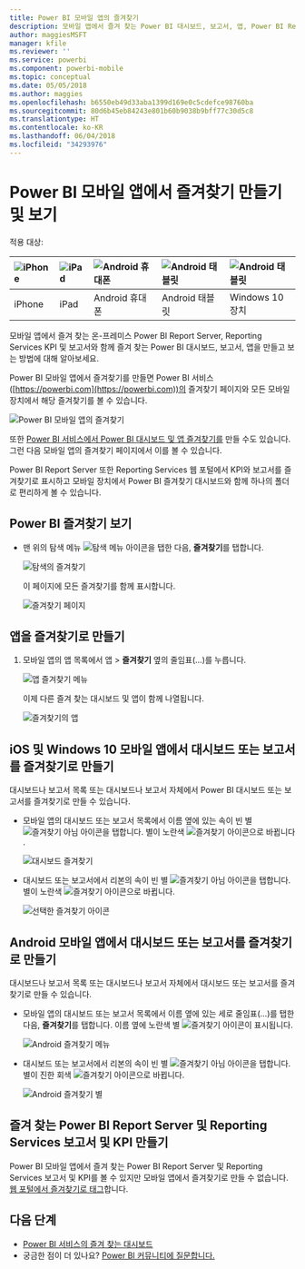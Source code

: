 ```yaml
---
title: Power BI 모바일 앱의 즐겨찾기
description: 모바일 앱에서 즐겨 찾는 Power BI 대시보드, 보고서, 앱, Power BI Report Server, Reporting Services 보고서 및 KPI를 만들고 보는 방법에 대해 알아보세요.
author: maggiesMSFT
manager: kfile
ms.reviewer: ''
ms.service: powerbi
ms.component: powerbi-mobile
ms.topic: conceptual
ms.date: 05/05/2018
ms.author: maggies
ms.openlocfilehash: b6550eb49d33aba1399d169e0c5cdefce98760ba
ms.sourcegitcommit: 80d6b45eb84243e801b60b9038b9bff77c30d5c8
ms.translationtype: HT
ms.contentlocale: ko-KR
ms.lasthandoff: 06/04/2018
ms.locfileid: "34293976"
---
```

# <a name="make-and-view-favorites-in-the-power-bi-mobile-apps"></a>Power BI 모바일 앱에서 즐겨찾기 만들기 및 보기
적용 대상:

| ![iPhone](media/mobile-apps-favorites/iphone-logo-50-px.png) | ![iPad](media/mobile-apps-favorites/ipad-logo-50-px.png) | ![Android 휴대폰](media/mobile-apps-favorites/android-phone-logo-50-px.png) | ![Android 태블릿](media/mobile-apps-favorites/android-tablet-logo-50-px.png) | ![Android 태블릿](media/mobile-apps-favorites/win-10-logo-50-px.png) |
|:--- |:--- |:--- |:--- |:--- |
| iPhone |iPad |Android 휴대폰 |Android 태블릿 |Windows 10 장치 |

모바일 앱에서 즐겨 찾는 온-프레미스 Power BI Report Server, Reporting Services KPI 및 보고서와 함께 즐겨 찾는 Power BI 대시보드, 보고서, 앱을 만들고 보는 방법에 대해 알아보세요.

Power BI 모바일 앱에서 즐겨찾기를 만들면 Power BI 서비스([https://powerbi.com](https://powerbi.com))의 즐겨찾기 페이지와 모든 모바일 장치에서 해당 즐겨찾기를 볼 수 있습니다. 

![Power BI 모바일 앱의 즐겨찾기](media/mobile-apps-find-content-mobile-devices/power-bi-android-favorites-reports.png)


또한 [Power BI 서비스에서 Power BI 대시보드 및 앱 즐겨찾기를](service-dashboard-favorite.md) 만들 수도 있습니다. 그런 다음 모바일 앱의 즐겨찾기 페이지에서 이를 볼 수 있습니다.

Power BI Report Server 또한 Reporting Services 웹 포털에서 KPI와 보고서를 즐겨찾기로 표시하고 모바일 장치에서 Power BI 즐겨찾기 대시보드와 함께 하나의 폴더로 편리하게 볼 수 있습니다.

## <a name="view-your-power-bi-favorites"></a>Power BI 즐겨찾기 보기
* 맨 위의 탐색 메뉴 ![탐색 메뉴 아이콘](media/mobile-apps-favorites/power-bi-iphone-global-nav-button.png)을 탭한 다음, **즐겨찾기**를 탭합니다.
  
  ![탐색의 즐겨찾기](media/mobile-apps-favorites/power-bi-ipad-faves-pbi-report-server.png)
  
  이 페이지에 모든 즐겨찾기를 함께 표시합니다.
  
  ![즐겨찾기 페이지](media/mobile-apps-favorites/power-bi-ipad-favorites.png)

## <a name="make-an-app-a-favorite"></a>앱을 즐겨찾기로 만들기
1. 모바일 앱의 앱 목록에서 앱 > **즐겨찾기** 옆의 줄임표(...)를 누릅니다.
   
    ![앱 즐겨찾기 메뉴](media/mobile-apps-favorites/power-bi-android-favorite-app-ellipsis.png)
   
    이제 다른 즐겨 찾는 대시보드 및 앱이 함께 나열됩니다.
   
    ![즐겨찾기의 앱](media/mobile-apps-favorites/power-bi-android-favorite-apps.png)

## <a name="make-a-dashboard-or-report-a-favorite-in-the-ios-and-windows-10-mobile-apps"></a>iOS 및 Windows 10 모바일 앱에서 대시보드 또는 보고서를 즐겨찾기로 만들기
대시보드나 보고서 목록 또는 대시보드나 보고서 자체에서 Power BI 대시보드 또는 보고서를 즐겨찾기로 만들 수 있습니다.

* 모바일 앱의 대시보드 또는 보고서 목록에서 이름 옆에 있는 속이 빈 별 ![즐겨찾기 아님 아이콘을 탭합니다](media/mobile-apps-favorites/power-bi-mobile-not-favorite-icon.png). 별이 노란색 ![즐겨찾기 아이콘으로 바뀝니다](media/mobile-apps-favorites/power-bi-mobile-yes-favorite-icon.png).
  
    ![대시보드 즐겨찾기](media/mobile-apps-favorites/power-bi-mobile-make-dashboard-favorite.png)
* 대시보드 또는 보고서에서 리본의 속이 빈 별 ![즐겨찾기 아님 아이콘을 탭합니다](media/mobile-apps-favorites/power-bi-mobile-not-favorite-icon.png). 별이 노란색 ![즐겨찾기 아이콘으로 바뀝니다](media/mobile-apps-favorites/power-bi-mobile-yes-favorite-icon.png).
  
    ![선택한 즐겨찾기 아이콘](media/mobile-apps-favorites/power-bi-mobile-favorite-selected.png)

## <a name="make-a-dashboard-or-report-a-favorite-in-the-android-mobile-apps"></a>Android 모바일 앱에서 대시보드 또는 보고서를 즐겨찾기로 만들기
대시보드나 보고서 목록 또는 대시보드나 보고서 자체에서 대시보드 또는 보고서를 즐겨찾기로 만들 수 있습니다.

* 모바일 앱의 대시보드 또는 보고서 목록에서 이름 옆에 있는 세로 줄임표(...)를 탭한 다음, **즐겨찾기**를 탭합니다. 이름 옆에 노란색 별 ![즐겨찾기 아이콘](media/mobile-apps-favorites/power-bi-mobile-yes-favorite-icon.png)이 표시됩니다.
  
    ![Android 즐겨찾기 메뉴](media/mobile-apps-favorites/power-bi-android-make-favorite.png)
* 대시보드 또는 보고서에서 리본의 속이 빈 별 ![즐겨찾기 아님 아이콘을 탭합니다](media/mobile-apps-favorites/power-bi-mobile-not-favorite-icon.png). 별이 진한 회색 ![즐겨찾기 아이콘으로 바뀝니다](media/mobile-apps-favorites/power-bi-android-favorite-icon.png).
  
    ![Android 즐겨찾기 별](media/mobile-apps-favorites/power-bi-android-favorite-in-dashboard.png)

## <a name="make-favorite-power-bi-report-server-and-reporting-services-reports-and-kpis"></a>즐겨 찾는 Power BI Report Server 및 Reporting Services 보고서 및 KPI 만들기
Power BI 모바일 앱에서 즐겨 찾는 Power BI Report Server 및 Reporting Services 보고서 및 KPI를 볼 수 있지만 모바일 앱에서 즐겨찾기로 만들 수 없습니다. [웹 포털에서 즐겨찾기로 태그](report-server/tutorial-explore-report-server-web-portal.md#tag-your-favorites)합니다. 

## <a name="next-steps"></a>다음 단계
* [Power BI 서비스의 즐겨 찾는 대시보드](service-dashboard-favorite.md) 
* 궁금한 점이 더 있나요? [Power BI 커뮤니티에 질문합니다.](http://community.powerbi.com/)

